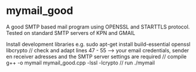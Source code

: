 # mymail_good
A good SMTP based mail program using OPENSSL and STARTTLS protocol. Tested on standard SMTP servers of KPN and GMAIL

Install development libraries e.g. sudo apt-get install build-essential openssl libcrypto 
// check and adapt lines 47 - 55 --> your email credentials, sender en receiver adresses and the SMTP server settings are required
// compile g++ -o mymail mymail_good.cpp -lssl -lcrypto
// run ./mymail
